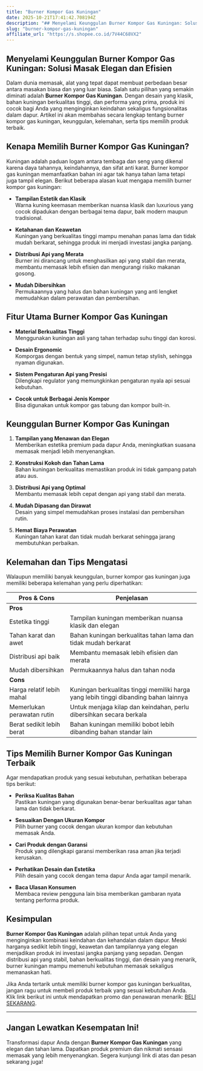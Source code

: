 ```yaml
---
title: "Burner Kompor Gas Kuningan"
date: 2025-10-21T17:41:42.708194Z
description: "## Menyelami Keunggulan Burner Kompor Gas Kuningan: Solusi Masak Elegan dan Efisien..."
slug: "burner-kompor-gas-kuningan"
affiliate_url: "https://s.shopee.co.id/7V44C68VX2"
---
```

## Menyelami Keunggulan Burner Kompor Gas Kuningan: Solusi Masak Elegan dan Efisien

Dalam dunia memasak, alat yang tepat dapat membuat perbedaan besar antara masakan biasa dan yang luar biasa. Salah satu pilihan yang semakin diminati adalah **Burner Kompor Gas Kuningan**. Dengan desain yang klasik, bahan kuningan berkualitas tinggi, dan performa yang prima, produk ini cocok bagi Anda yang menginginkan keindahan sekaligus fungsionalitas dalam dapur. Artikel ini akan membahas secara lengkap tentang burner kompor gas kuningan, keunggulan, kelemahan, serta tips memilih produk terbaik.

## Kenapa Memilih Burner Kompor Gas Kuningan?

Kuningan adalah paduan logam antara tembaga dan seng yang dikenal karena daya tahannya, keindahannya, dan sifat anti karat. Burner kompor gas kuningan memanfaatkan bahan ini agar tak hanya tahan lama tetapi juga tampil elegan. Berikut beberapa alasan kuat mengapa memilih burner kompor gas kuningan:

- **Tampilan Estetik dan Klasik**  
  Warna kuning keemasan memberikan nuansa klasik dan luxurious yang cocok dipadukan dengan berbagai tema dapur, baik modern maupun tradisional.

- **Ketahanan dan Keawetan**  
  Kuningan yang berkualitas tinggi mampu menahan panas lama dan tidak mudah berkarat, sehingga produk ini menjadi investasi jangka panjang.

- **Distribusi Api yang Merata**  
  Burner ini dirancang untuk menghasilkan api yang stabil dan merata, membantu memasak lebih efisien dan mengurangi risiko makanan gosong.

- **Mudah Dibersihkan**  
  Permukaannya yang halus dan bahan kuningan yang anti lengket memudahkan dalam perawatan dan pembersihan.

## Fitur Utama Burner Kompor Gas Kuningan

- **Material Berkualitas Tinggi**  
  Menggunakan kuningan asli yang tahan terhadap suhu tinggi dan korosi.

- **Desain Ergonomic**  
  Komporgas dengan bentuk yang simpel, namun tetap stylish, sehingga nyaman digunakan.

- **Sistem Pengaturan Api yang Presisi**  
  Dilengkapi regulator yang memungkinkan pengaturan nyala api sesuai kebutuhan.
  
- **Cocok untuk Berbagai Jenis Kompor**  
  Bisa digunakan untuk kompor gas tabung dan kompor built-in.

## Keunggulan Burner Kompor Gas Kuningan

1. **Tampilan yang Menawan dan Elegan**  
   Memberikan estetika premium pada dapur Anda, meningkatkan suasana memasak menjadi lebih menyenangkan.

2. **Konstruksi Kokoh dan Tahan Lama**  
   Bahan kuningan berkualitas memastikan produk ini tidak gampang patah atau aus.

3. **Distribusi Api yang Optimal**  
   Membantu memasak lebih cepat dengan api yang stabil dan merata.

4. **Mudah Dipasang dan Dirawat**  
   Desain yang simpel memudahkan proses instalasi dan pembersihan rutin.

5. **Hemat Biaya Perawatan**  
   Kuningan tahan karat dan tidak mudah berkarat sehingga jarang membutuhkan perbaikan.

## Kelemahan dan Tips Mengatasi

Walaupun memiliki banyak keunggulan, burner kompor gas kuningan juga memiliki beberapa kelemahan yang perlu diperhatikan:

| Pros & Cons | Penjelasan |
| --- | --- |
| **Pros** |  |
| Estetika tinggi | Tampilan kuningan memberikan nuansa klasik dan elegan |
| Tahan karat dan awet | Bahan kuningan berkualitas tahan lama dan tidak mudah berkarat |
| Distribusi api baik | Membantu memasak lebih efisien dan merata |
| Mudah dibersihkan | Permukaannya halus dan tahan noda |
| **Cons** |  |
| Harga relatif lebih mahal | Kuningan berkualitas tinggi memiliki harga yang lebih tinggi dibanding bahan lainnya |
| Memerlukan perawatan rutin | Untuk menjaga kilap dan keindahan, perlu dibersihkan secara berkala |
| Berat sedikit lebih berat | Bahan kuningan memiliki bobot lebih dibanding bahan standar lain |

## Tips Memilih Burner Kompor Gas Kuningan Terbaik

Agar mendapatkan produk yang sesuai kebutuhan, perhatikan beberapa tips berikut:

- **Periksa Kualitas Bahan**  
  Pastikan kuningan yang digunakan benar-benar berkualitas agar tahan lama dan tidak berkarat.

- **Sesuaikan Dengan Ukuran Kompor**  
  Pilih burner yang cocok dengan ukuran kompor dan kebutuhan memasak Anda.

- **Cari Produk dengan Garansi**  
  Produk yang dilengkapi garansi memberikan rasa aman jika terjadi kerusakan.

- **Perhatikan Desain dan Estetika**  
  Pilih desain yang cocok dengan tema dapur Anda agar tampil menarik.

- **Baca Ulasan Konsumen**  
  Membaca review pengguna lain bisa memberikan gambaran nyata tentang performa produk.

## Kesimpulan

**Burner Kompor Gas Kuningan** adalah pilihan tepat untuk Anda yang menginginkan kombinasi keindahan dan kehandalan dalam dapur. Meski harganya sedikit lebih tinggi, keawetan dan tampilannya yang elegan menjadikan produk ini investasi jangka panjang yang sepadan. Dengan distribusi api yang stabil, bahan berkualitas tinggi, dan desain yang menarik, burner kuningan mampu memenuhi kebutuhan memasak sekaligus memanaskan hati.

Jika Anda tertarik untuk memiliki burner kompor gas kuningan berkualitas, jangan ragu untuk membeli produk terbaik yang sesuai kebutuhan Anda. Klik link berikut ini untuk mendapatkan promo dan penawaran menarik: [BELI SEKARANG](https://s.shopee.co.id/7V44C68VX2).

---

## Jangan Lewatkan Kesempatan Ini!

Transformasi dapur Anda dengan **Burner Kompor Gas Kuningan** yang elegan dan tahan lama. Dapatkan produk premium dan nikmati sensasi memasak yang lebih menyenangkan. Segera kunjungi link di atas dan pesan sekarang juga!